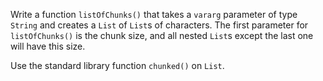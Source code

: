 

Write a function `listOfChunks()` that takes a `vararg` parameter of type
`String` and creates a `List` of `List`s of characters. The first parameter
for `listOfChunks()` is the chunk size, and all nested `List`s except the last
one will have this size.

<div class="hint">

Use the standard library function `chunked()` on `List`.

</div>
